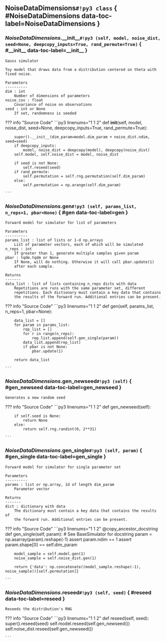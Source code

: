 ## **NoiseDataDimensions**`#!py3 class` { #NoiseDataDimensions data-toc-label=NoiseDataDimensions }


### *NoiseDataDimensions*.**\_\_init\_\_**`#!py3 (self, model, noise_dist, seed=None, deepcopy_inputs=True, rand_permute=True)` { #\_\_init\_\_ data-toc-label=\_\_init\_\_ }


```
Gauss simulator

Toy model that draws data from a distribution centered on theta with
fixed noise.

Parameters
----------
dim : int
    Number of dimensions of parameters
noise_cov : float
    Covariance of noise on observations
seed : int or None
    If set, randomness is seeded
```


??? info "Source Code" 
	```py3 linenums="1 1 2" 
	def __init__(self, model, noise_dist, seed=None, deepcopy_inputs=True, rand_permute=True):
	    
	    super().__init__(dim_param=model.dim_param + noise_dist.ndim, seed=seed)
	    if deepcopy_inputs:
	        model, noise_dist = deepcopy(model), deepcopy(noise_dist)
	    self.model, self.noise_dist = model, noise_dist
	
	    if seed is not None:
	        self.reseed(seed)
	    if rand_permute:
	        self.permutation = self.rng.permutation(self.dim_param)
	    else:
	        self.permutation = np.arange(self.dim_param)
	
	```
### *NoiseDataDimensions*.**gen**`#!py3 (self, params_list, n_reps=1, pbar=None)` { #gen data-toc-label=gen }


```
Forward model for simulator for list of parameters

Parameters
----------
params_list : list of lists or 1-d np.arrays
    List of parameter vectors, each of which will be simulated
n_reps : int
    If greater than 1, generate multiple samples given param
pbar : tqdm.tqdm or None
    If None, will do nothing. Otherwise it will call pbar.update(1)
    after each sample.

Returns
-------
data_list : list of lists containing n_reps dicts with data
    Repetitions are runs with the same parameter set, different
    repetitions. Each dictionary must contain a key data that contains
    the results of the forward run. Additional entries can be present.
```


??? info "Source Code" 
	```py3 linenums="1 1 2" 
	def gen(self, params_list, n_reps=1, pbar=None):
	    
	    data_list = []
	    for param in params_list:
	        rep_list = []
	        for r in range(n_reps):
	            rep_list.append(self.gen_single(param))
	        data_list.append(rep_list)
	        if pbar is not None:
	            pbar.update(1)
	
	    return data_list
	
	```
### *NoiseDataDimensions*.**gen\_newseed**`#!py3 (self)` { #gen\_newseed data-toc-label=gen\_newseed }


```
Generates a new random seed
```


??? info "Source Code" 
	```py3 linenums="1 1 2" 
	def gen_newseed(self):
	    
	    if self.seed is None:
	        return None
	    else:
	        return self.rng.randint(0, 2**31)
	
	```
### *NoiseDataDimensions*.**gen\_single**`#!py3 (self, param)` { #gen\_single data-toc-label=gen\_single }


```
Forward model for simulator for single parameter set

Parameters
----------
params : list or np.array, 1d of length dim_param
    Parameter vector

Returns
-------
dict : dictionary with data
    The dictionary must contain a key data that contains the results of
    the forward run. Additional entries can be present.
```


??? info "Source Code" 
	```py3 linenums="1 1 2" 
	@copy_ancestor_docstring
	def gen_single(self, param):
	    # See BaseSimulator for docstring
	    param = np.asarray(param).reshape(-1)
	    assert param.ndim == 1
	    assert param.shape[0] == self.dim_param
	
	    model_sample = self.model.gen(1)
	    noise_sample = self.noise_dist.gen(1)
	
	    return {'data': np.concatenate((model_sample.reshape(-1), noise_sample))[self.permutation]}
	
	```
### *NoiseDataDimensions*.**reseed**`#!py3 (self, seed)` { #reseed data-toc-label=reseed }


```
Reseeds the distribution's RNG
```


??? info "Source Code" 
	```py3 linenums="1 1 2" 
	def reseed(self, seed):
	    super().reseed(seed)
	    self.model.reseed(self.gen_newseed())
	    self.noise_dist.reseed(self.gen_newseed())
	
	```
